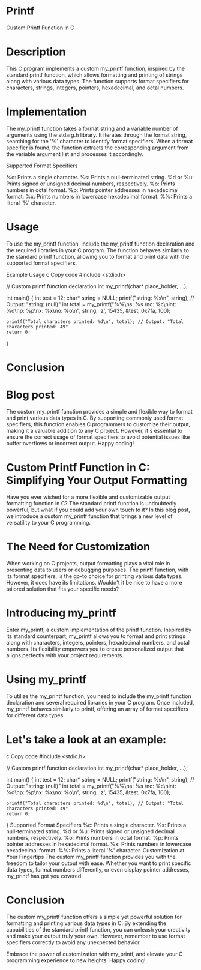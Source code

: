 # Printf
Custom Printf Function in C

# Description

This C program implements a custom my_printf function, inspired by the standard printf function, 
which allows formatting and printing of strings along with various data types. 
The function supports format specifiers for characters, strings, integers, pointers, hexadecimal, and octal numbers.

# Implementation

The my_printf function takes a format string and a variable number of arguments using the stdarg.h library. 
It iterates through the format string, searching for the '%' character to identify format specifiers. 
When a format specifier is found, the function extracts the corresponding argument from the variable argument list and processes it accordingly.

Supported Format Specifiers

%c: Prints a single character.
%s: Prints a null-terminated string.
%d or %u: Prints signed or unsigned decimal numbers, respectively.
%o: Prints numbers in octal format.
%p: Prints pointer addresses in hexadecimal format.
%x: Prints numbers in lowercase hexadecimal format.
%%: Prints a literal '%' character.

# Usage

To use the my_printf function, include the my_printf 
function declaration and the required libraries in your C program. 
The function behaves similarly to the standard printf function, 
allowing you to format and print data with the supported format specifiers.

Example Usage
c
Copy code
#include <stdio.h>

// Custom printf function declaration
int my_printf(char* place_holder, ...);

int main() {
    int test = 12;
    char* string = NULL;
    printf("string: %s\n", string); // Output: "string: (null)"
    int total = my_printf("%%\ns: %s \nc: %c\nint: %d\np: %p\nx: %x\no: %o\n",
    string, 'z', 15435, &test, 0x7fa, 100);

    printf("Total characters printed: %d\n", total); // Output: "Total characters printed: 49"
    return 0;
}

# Conclusion

# Blog post

The custom my_printf function provides a simple and flexible way to format and print various data types in C. 
By supporting commonly used format specifiers, this function enables C programmers to customize their output, 
making it a valuable addition to any C project. However, it's essential to ensure the correct usage of format 
specifiers to avoid potential issues like buffer overflows or incorrect output. Happy coding!


# Custom Printf Function in C: Simplifying Your Output Formatting
Have you ever wished for a more flexible and customizable output formatting function in C? The standard printf function is undoubtedly powerful, but what if you could add your own touch to it? In this blog post, we introduce a custom my_printf function that brings a new level of versatility to your C programming.

# The Need for Customization
When working on C projects, output formatting plays a vital role in presenting data to users or debugging purposes. The printf function, with its format specifiers, is the go-to choice for printing various data types. However, it does have its limitations. Wouldn't it be nice to have a more tailored solution that fits your specific needs?

# Introducing my_printf
Enter my_printf, a custom implementation of the printf function. Inspired by its standard counterpart, my_printf allows you to format and print strings along with characters, integers, pointers, hexadecimal numbers, and octal numbers. Its flexibility empowers you to create personalized output that aligns perfectly with your project requirements.

# Using my_printf
To utilize the my_printf function, you need to include the my_printf function declaration and several required libraries in your C program. Once included, my_printf behaves similarly to printf, offering an array of format specifiers for different data types.

# Let's take a look at an example:

c
Copy code
#include <stdio.h>

// Custom printf function declaration
int my_printf(char* place_holder, ...);

int main() {
    int test = 12;
    char* string = NULL;
    printf("string: %s\n", string); // Output: "string: (null)"
    int total = my_printf("%%\ns: %s \nc: %c\nint: %d\np: %p\nx: %x\no: %o\n",
    string, 'z', 15435, &test, 0x7fa, 100);

    printf("Total characters printed: %d\n", total); // Output: "Total characters printed: 49"
    return 0;
}
Supported Format Specifiers
%c: Prints a single character.
%s: Prints a null-terminated string.
%d or %u: Prints signed or unsigned decimal numbers, respectively.
%o: Prints numbers in octal format.
%p: Prints pointer addresses in hexadecimal format.
%x: Prints numbers in lowercase hexadecimal format.
%%: Prints a literal '%' character.
Customization at Your Fingertips
The custom my_printf function provides you with the freedom to tailor your output with ease. Whether you want to print specific data types, format numbers differently, or even display pointer addresses, my_printf has got you covered.

# Conclusion
The custom my_printf function offers a simple yet powerful solution for formatting and printing various data types in C. By extending the capabilities of the standard printf function, you can unleash your creativity and make your output truly your own. However, remember to use format specifiers correctly to avoid any unexpected behavior.

Embrace the power of customization with my_printf, and elevate your C programming experience to new heights. Happy coding!
